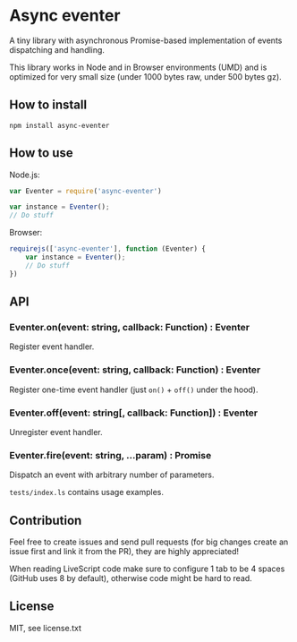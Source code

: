 # Async eventer
A tiny library with asynchronous Promise-based implementation of events dispatching and handling.

This library works in Node and in Browser environments (UMD) and is optimized for very small size (under 1000 bytes raw, under 500 bytes gz).

## How to install
```
npm install async-eventer
```

## How to use
Node.js:
```javascript
var Eventer = require('async-eventer')

var instance = Eventer();
// Do stuff
```
Browser:
```javascript
requirejs(['async-eventer'], function (Eventer) {
    var instance = Eventer();
    // Do stuff
})
```

## API

### Eventer.on(event: string, callback: Function) : Eventer
Register event handler.

### Eventer.once(event: string, callback: Function) : Eventer
Register one-time event handler (just `on()` + `off()` under the hood).

### Eventer.off(event: string[, callback: Function]) : Eventer
Unregister event handler.

### Eventer.fire(event: string, ...param) : Promise
Dispatch an event with arbitrary number of parameters.

`tests/index.ls` contains usage examples.

## Contribution
Feel free to create issues and send pull requests (for big changes create an issue first and link it from the PR), they are highly appreciated!

When reading LiveScript code make sure to configure 1 tab to be 4 spaces (GitHub uses 8 by default), otherwise code might be hard to read.

## License
MIT, see license.txt
